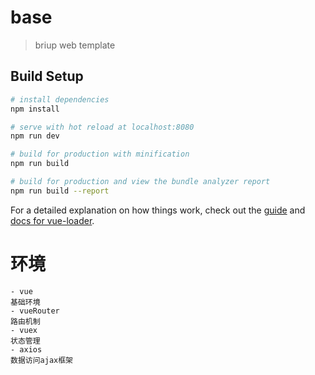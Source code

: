 # base

> briup web template

## Build Setup

``` bash
# install dependencies
npm install

# serve with hot reload at localhost:8080
npm run dev

# build for production with minification
npm run build

# build for production and view the bundle analyzer report
npm run build --report
```

For a detailed explanation on how things work, check out the [guide](http://vuejs-templates.github.io/webpack/) and [docs for vue-loader](http://vuejs.github.io/vue-loader).


# 环境
	- vue	
	基础环境	
	- vueRouter	
	路由机制
	- vuex
	状态管理
	- axios
	数据访问ajax框架